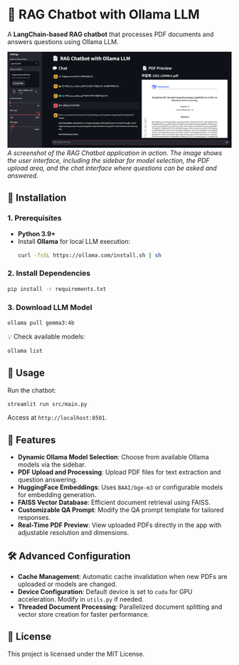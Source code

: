 # 📄 RAG Chatbot with Ollama LLM

A **LangChain-based RAG chatbot** that processes PDF documents and answers questions using Ollama LLM.

![RAG Chatbot Screenshot](/image/image1.png)
*A screenshot of the RAG Chatbot application in action. The image shows the user interface, including the sidebar for model selection, the PDF upload area, and the chat interface where questions can be asked and answered.*

## 🚀 Installation

### 1. Prerequisites
- **Python 3.9+**
- Install **Ollama** for local LLM execution:  
  ```bash
  curl -fsSL https://ollama.com/install.sh | sh
  ```

### 2. Install Dependencies
```bash
pip install -r requirements.txt
```

### 3. Download LLM Model
```bash
ollama pull gemma3:4b
```
💡 Check available models:  
```bash
ollama list
```

## 🎯 Usage
Run the chatbot:
```bash
streamlit run src/main.py
```
Access at `http://localhost:8501`.

## 📑 Features
- **Dynamic Ollama Model Selection**: Choose from available Ollama models via the sidebar.
- **PDF Upload and Processing**: Upload PDF files for text extraction and question answering.
- **HuggingFace Embeddings**: Uses `BAAI/bge-m3` or configurable models for embedding generation.
- **FAISS Vector Database**: Efficient document retrieval using FAISS.
- **Customizable QA Prompt**: Modify the QA prompt template for tailored responses.
- **Real-Time PDF Preview**: View uploaded PDFs directly in the app with adjustable resolution and dimensions.

## 🛠️ Advanced Configuration
- **Cache Management**: Automatic cache invalidation when new PDFs are uploaded or models are changed.
- **Device Configuration**: Default device is set to `cuda` for GPU acceleration. Modify in `utils.py` if needed.
- **Threaded Document Processing**: Parallelized document splitting and vector store creation for faster performance.

## 📝 License
This project is licensed under the MIT License.

